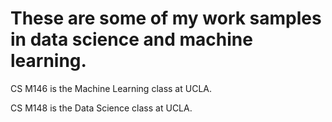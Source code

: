 # These are some of my work samples in data science and machine learning.

CS M146 is the Machine Learning class at UCLA.

CS M148 is the Data Science class at UCLA.
